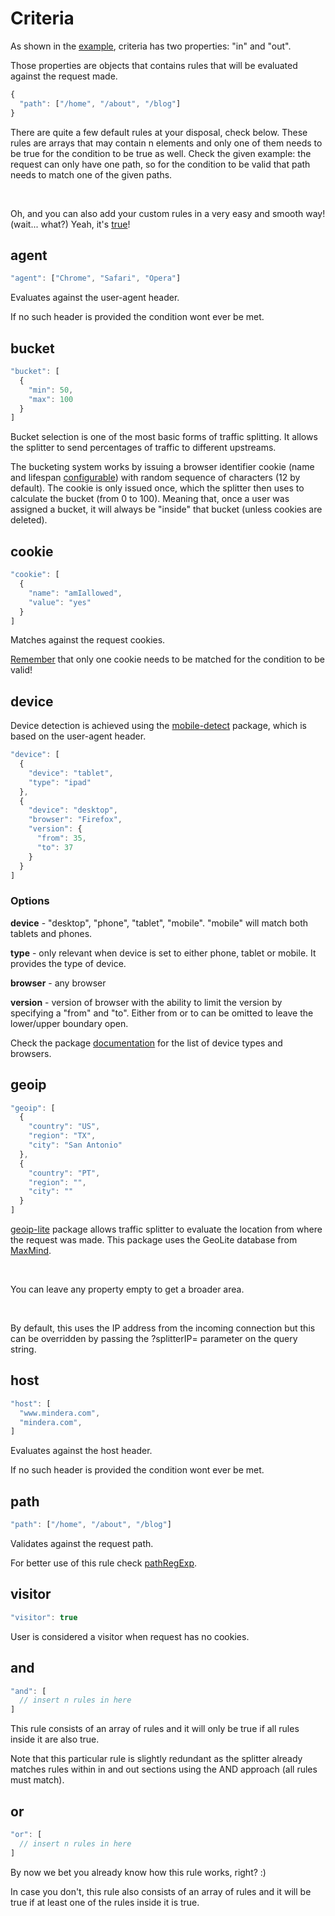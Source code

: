 # Criteria

As shown in the [example](#example), criteria has two properties: "in" and "out".

Those properties are objects that contains rules that will be evaluated against the request made.

```javascript
{
  "path": ["/home", "/about", "/blog"]
}
```

There are quite a few default rules at your disposal, check below. These rules are arrays that may contain n elements and only one of them needs to be true for the condition to be true as well. Check the given example: the request can only have one path, so for the condition to be valid that path needs to match one of the given paths.

<br>

Oh, and you can also add your custom rules in a very easy and smooth way! (wait... what?) Yeah, it's [true](#addrule)!

## agent
```javascript
"agent": ["Chrome", "Safari", "Opera"]
```

Evaluates against the user-agent header.

If no such header is provided the condition wont ever be met.

## bucket
```javascript
"bucket": [
  {
    "min": 50,
    "max": 100
  }
]
```

Bucket selection is one of the most basic forms of traffic splitting. It allows the splitter to send percentages of traffic to different upstreams.

The bucketing system works by issuing a browser identifier cookie (name and lifespan [configurable](#browserid)) with random sequence of characters (12 by default). The cookie is only issued once, which the splitter then uses to calculate the bucket (from 0 to 100). Meaning that, once a user was assigned a bucket, it will always be "inside" that bucket (unless cookies are deleted).

## cookie
```javascript
"cookie": [
  {
    "name": "amIallowed",
    "value": "yes"
  }
]
```

Matches against the request cookies.

[Remember](#criteria) that only one cookie needs to be matched for the condition to be valid!

## device

Device detection is achieved using the [mobile-detect](https://www.npmjs.com/package/mobile-detect) package, which is based on the user-agent header.

```javascript
"device": [
  {
    "device": "tablet",
    "type": "ipad"
  },
  {
    "device": "desktop",
    "browser": "Firefox",
    "version": {
      "from": 35,
      "to": 37
    }
  }
]
```

### Options

**device** - "desktop", "phone", "tablet", "mobile". "mobile" will match both tablets and phones.

**type** - only relevant when device is set to either phone, tablet or mobile. It provides the type of device.

**browser** - any browser

**version** - version of browser with the ability to limit the version by specifying a "from" and "to". Either from or to can be omitted to leave the lower/upper boundary open.

Check the package [documentation](http://hgoebl.github.io/mobile-detect.js/doc/MobileDetect.html) for the list of device types and browsers.

## geoip
```javascript
"geoip": [
  {
    "country": "US",
    "region": "TX",
    "city": "San Antonio"
  },
  {
    "country": "PT",
    "region": "",
    "city": ""
  }
]
```

[geoip-lite](https://www.npmjs.com/package/geoip-lite) package allows traffic splitter to evaluate the location from where the request was made. This package uses the GeoLite database from [MaxMind](https://www.maxmind.com).

<br>

You can leave any property empty to get a broader area.

<br>

By default, this uses the IP address from the incoming connection but this can be overridden by passing the ?splitterIP=<IP> parameter on the query string.

## host
```javascript
"host": [
  "www.mindera.com",
  "mindera.com",
]
```

Evaluates against the host header.

If no such header is provided the condition wont ever be met.

## path
```javascript
"path": ["/home", "/about", "/blog"]
```

Validates against the request path.

For better use of this rule check [pathRegExp](#pathregexp).

## visitor
```javascript
"visitor": true
```

User is considered a visitor when request has no cookies.

## and
```javascript
"and": [
  // insert n rules in here
]
```

This rule consists of an array of rules and it will only be true if all rules inside it are also true.

Note that this particular rule is slightly redundant as the splitter already matches rules within in and out sections using the AND approach (all rules must match).

## or
```javascript
"or": [
  // insert n rules in here
]
```

By now we bet you already know how this rule works, right? :)

In case you don't, this rule also consists of an array of rules and it will be true if at least one of the rules inside it is true.
